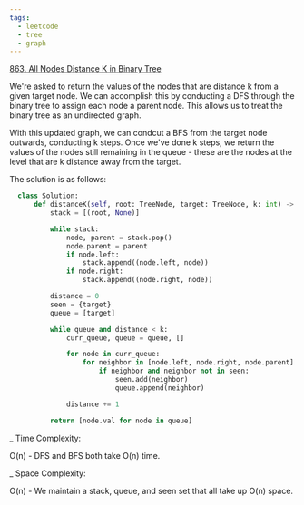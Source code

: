 ```yaml
---
tags:
  - leetcode
  - tree
  - graph
---
```


<a href="https://leetcode.com/problems/all-nodes-distance-k-in-binary-tree/">
863. All Nodes Distance K in Binary Tree</a>

We're asked to return the values of the nodes that are distance k from a given
target node. We can accomplish this by conducting a DFS through the binary tree
to assign each node a parent node. This allows us to treat the binary tree as an
undirected graph.

With this updated graph, we can condcut a BFS from the target node outwards,
conducting k steps. Once we've done k steps, we return the values of the nodes
still remaining in the queue - these are the nodes at the level that are k
distance away from the target.

The solution is as follows:

```python
  class Solution:
      def distanceK(self, root: TreeNode, target: TreeNode, k: int) -> List[int]:
          stack = [(root, None)]

          while stack:
              node, parent = stack.pop()
              node.parent = parent
              if node.left:
                  stack.append((node.left, node))
              if node.right:
                  stack.append((node.right, node))

          distance = 0
          seen = {target}
          queue = [target]

          while queue and distance < k:
              curr_queue, queue = queue, []

              for node in curr_queue:
                  for neighbor in [node.left, node.right, node.parent]:
                      if neighbor and neighbor not in seen:
                          seen.add(neighbor)
                          queue.append(neighbor)

              distance += 1

          return [node.val for node in queue]
```

\_ Time Complexity:

O(n) - DFS and BFS both take O(n) time.

\_ Space Complexity:

O(n) - We maintain a stack, queue, and seen set that all take up O(n) space.

